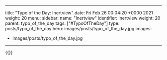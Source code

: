 
---
title: "Typo of the Day: Inertview"
date: Fri Feb 26 00:04:20 +0000 2021
weight: 20
menu:
  sidebar:
    name: "Inertview"
    identifier: inertview
    weight: 20
    parent: typo_of_the_day
tags: ["#TypoOfTheDay"]
type: posts/typo_of_the_day
hero: images/posts/typo_of_the_day.jpg
images:
- images/posts/typo_of_the_day.jpg
---


{{<tweet user="mariatta" id="1365090283092807682">}}

